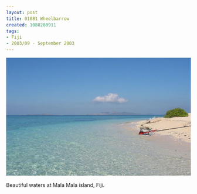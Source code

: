 ```yaml
---
layout: post
title: 01081 Wheelbarrow
created: 1080280911
tags:
- Fiji
- 2003/09 - September 2003
---
```


<img src="/image/images/img_1081-b-437.jpg"/>

Beautiful waters at Mala Mala island, Fiji.
